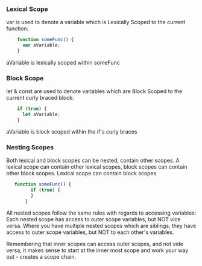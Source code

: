 ### Lexical Scope

var is used to denote a variable which is Lexically Scoped to the current
function:

```javascript
    function someFunc() {
      var aVariable;
    }
```

aVariable is lexically scoped within someFunc

### Block Scope

let & const are used to denote variables which are Block Scoped to the
current curly braced block:

```javascript
    if (true) {
      let aVariable;
    }
```

aVariable is block scoped within the if's curly braces

### Nesting Scopes

Both lexical and block scopes can be nested, contain other scopes. A lexical scope can contain other lexical scopes, block scopes can contain other block scopes. Lexical scope can contain block scopes
 
 ```javascript
    function someFunc() {
          if (true) {
          }
        }
```

All nested scopes follow the same rules with regards to accessing variables: Each nested scope has access to outer scope variables, but NOT vice versa. Where you have multiple nested scopes which are siblings, they have access to outer scope variables, but NOT to each other's variables.

Remembering that inner scopes can access outer scopes, and not vide versa, it makes sense to start at the inner most scope and work your way out - creates a scope chain.
